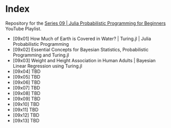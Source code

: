 # Index

Repository for the [Series 09 | Julia Probabilistic Programming for Beginners](https://www.youtube.com/watch?v=zU30QOsShls&list=PLhQ2JMBcfAsgU7kZ-Ee_SDrjhJIehICmR) YouTube Playlist.

* [09x01] How Much of Earth is Covered in Water? | Turing.jl | Julia Probabilistic Programming
* [09x02] Essential Concepts for Bayesian Statistics, Probabilistic Programming and Turing.jl
* [09x03] Weight and Height Association in Human Adults | Bayesian Linear Regression using Turing.jl
* [09x04] TBD
* [09x05] TBD
* [09x06] TBD
* [09x07] TBD
* [09x08] TBD
* [09x09] TBD
* [09x10] TBD
* [09x11] TBD
* [09x12] TBD
* [09x13] TBD
